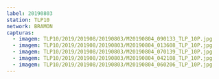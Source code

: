 ```yaml
---
label: 20190803
station: TLP10
network: BRAMON
capturas:
  - imagem: TLP10/2019/201908/20190803/M20190804_090133_TLP_10P.jpg
  - imagem: TLP10/2019/201908/20190803/M20190804_013608_TLP_10P.jpg
  - imagem: TLP10/2019/201908/20190803/M20190804_070139_TLP_10P.jpg
  - imagem: TLP10/2019/201908/20190803/M20190804_042108_TLP_10P.jpg
  - imagem: TLP10/2019/201908/20190803/M20190804_060206_TLP_10P.jpg
---
```

